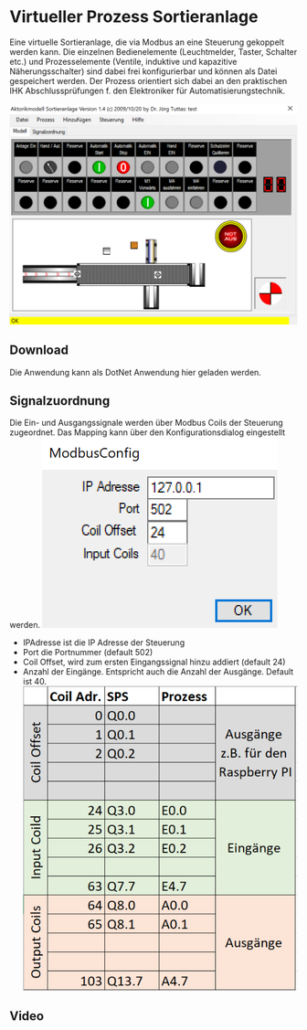 # Virtueller Prozess Sortieranlage
Eine virtuelle Sortieranlage, die via Modbus an eine Steuerung gekoppelt werden kann. Die einzelnen Bedienelemente (Leuchtmelder, Taster, Schalter etc.) und Prozesselemente (Ventile, induktive und kapazitive Näherungsschalter) sind dabei frei konfigurierbar und können als Datei gespeichert werden. Der Prozess orientiert sich dabei an den praktischen IHK Abschlussprüfungen f. den Elektroniker für Automatisierungstechnik. 

![screenshot](Dok/screen1.png)

## Download
Die Anwendung kann als DotNet Anwendung hier geladen werden.

## Signalzuordnung
Die Ein- und Ausgangssignale werden über Modbus Coils der Steuerung zugeordnet. Das Mapping kann über den Konfigurationsdialog eingestellt werden.
![config](Dok/config.png)

- IPAdresse ist die IP Adresse der Steuerung
- Port die Portnummer (default 502)
- Coil Offset, wird zum ersten Eingangssignal hinzu addiert (default 24)
- Anzahl der Eingänge. Entspricht auch die Anzahl der Ausgänge. Default ist 40.
![mapping](Dok/mapping.png) 

## Video


